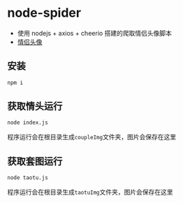 # node-spider

- 使用 nodejs + axios + cheerio 搭建的爬取情侣头像脚本
- [情侣头像](https://www.woyaogexing.com)

## 安装

```sh
npm i
```

## 获取情头运行

```sh
node index.js
```

程序运行会在根目录生成`coupleImg`文件夹，图片会保存在这里

## 获取套图运行

```sh
node taotu.js
```

程序运行会在根目录生成`taotuImg`文件夹，图片会保存在这里
